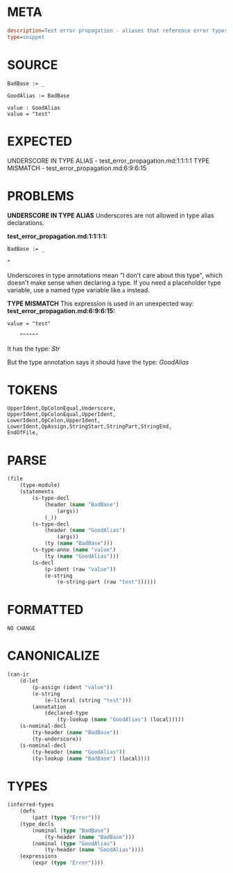 # META
~~~ini
description=Test error propagation - aliases that reference error types should not propagate errors
type=snippet
~~~
# SOURCE
~~~roc
BadBase := _

GoodAlias := BadBase

value : GoodAlias
value = "test"
~~~
# EXPECTED
UNDERSCORE IN TYPE ALIAS - test_error_propagation.md:1:1:1:1
TYPE MISMATCH - test_error_propagation.md:6:9:6:15
# PROBLEMS
**UNDERSCORE IN TYPE ALIAS**
Underscores are not allowed in type alias declarations.

**test_error_propagation.md:1:1:1:1:**
```roc
BadBase := _
```
^

Underscores in type annotations mean "I don't care about this type", which doesn't make sense when declaring a type. If you need a placeholder type variable, use a named type variable like `a` instead.

**TYPE MISMATCH**
This expression is used in an unexpected way:
**test_error_propagation.md:6:9:6:15:**
```roc
value = "test"
```
        ^^^^^^

It has the type:
    _Str_

But the type annotation says it should have the type:
    _GoodAlias_

# TOKENS
~~~zig
UpperIdent,OpColonEqual,Underscore,
UpperIdent,OpColonEqual,UpperIdent,
LowerIdent,OpColon,UpperIdent,
LowerIdent,OpAssign,StringStart,StringPart,StringEnd,
EndOfFile,
~~~
# PARSE
~~~clojure
(file
	(type-module)
	(statements
		(s-type-decl
			(header (name "BadBase")
				(args))
			(_))
		(s-type-decl
			(header (name "GoodAlias")
				(args))
			(ty (name "BadBase")))
		(s-type-anno (name "value")
			(ty (name "GoodAlias")))
		(s-decl
			(p-ident (raw "value"))
			(e-string
				(e-string-part (raw "test"))))))
~~~
# FORMATTED
~~~roc
NO CHANGE
~~~
# CANONICALIZE
~~~clojure
(can-ir
	(d-let
		(p-assign (ident "value"))
		(e-string
			(e-literal (string "test")))
		(annotation
			(declared-type
				(ty-lookup (name "GoodAlias") (local)))))
	(s-nominal-decl
		(ty-header (name "BadBase"))
		(ty-underscore))
	(s-nominal-decl
		(ty-header (name "GoodAlias"))
		(ty-lookup (name "BadBase") (local))))
~~~
# TYPES
~~~clojure
(inferred-types
	(defs
		(patt (type "Error")))
	(type_decls
		(nominal (type "BadBase")
			(ty-header (name "BadBase")))
		(nominal (type "GoodAlias")
			(ty-header (name "GoodAlias"))))
	(expressions
		(expr (type "Error"))))
~~~
